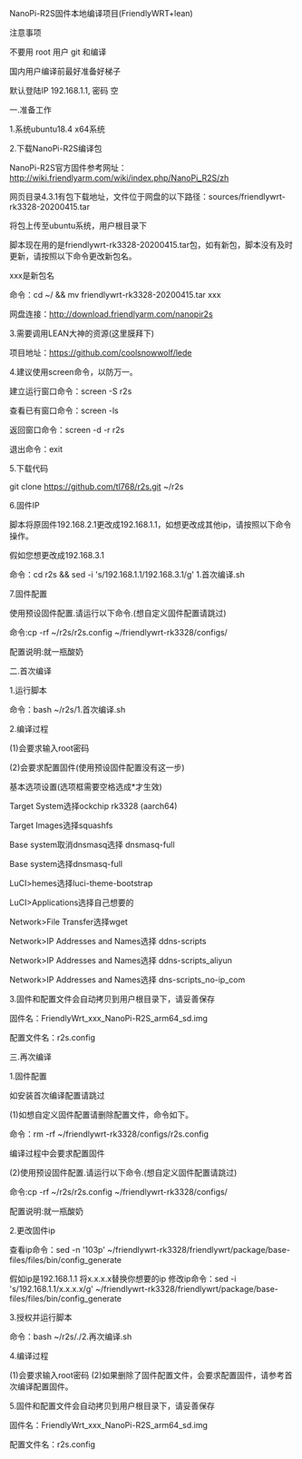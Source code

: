 NanoPi-R2S固件本地编译项目(FriendlyWRT+lean)

注意事项

不要用 root 用户 git 和编译

国内用户编译前最好准备好梯子

默认登陆IP 192.168.1.1, 密码 空


一.准备工作

1.系统ubuntu18.4 x64系统

2.下载NanoPi-R2S编译包

NanoPi-R2S官方固件参考网址：http://wiki.friendlyarm.com/wiki/index.php/NanoPi_R2S/zh

网页目录4.3.1有包下载地址，文件位于网盘的以下路径：sources/friendlywrt-rk3328-20200415.tar

将包上传至ubuntu系统，用户根目录下

脚本现在用的是friendlywrt-rk3328-20200415.tar包，如有新包，脚本没有及时更新，请按照以下命令更改新包名。

xxx是新包名

命令：cd ~/ && mv friendlywrt-rk3328-20200415.tar xxx

网盘连接：http://download.friendlyarm.com/nanopir2s

3.需要调用LEAN大神的资源(这里膜拜下)

项目地址：https://github.com/coolsnowwolf/lede

4.建议使用screen命令，以防万一。

建立运行窗口命令：screen -S r2s

查看已有窗口命令：screen -ls

返回窗口命令：screen -d -r r2s

退出命令：exit

5.下载代码

git clone https://github.com/tl768/r2s.git ~/r2s

6.固件IP

脚本将原固件192.168.2.1更改成192.168.1.1，如想更改成其他ip，请按照以下命令操作。

假如您想更改成192.168.3.1

命令：cd r2s && sed -i 's/192.168.1.1/192.168.3.1/g' 1.首次编译.sh

7.固件配置

使用预设固件配置.请运行以下命令.(想自定义固件配置请跳过)

命令:cp -rf ~/r2s/r2s.config ~/friendlywrt-rk3328/configs/

配置说明:就一瓶酸奶


二.首次编译

1.运行脚本

命令：bash ~/r2s/1.首次编译.sh

2.编译过程

(1)会要求输入root密码

(2)会要求配置固件(使用预设固件配置没有这一步)

基本选项设置(选项框需要空格选成*才生效)

Target System选择ockchip rk3328 (aarch64)

Target Images选择squashfs

Base system取消dnsmasq选择 dnsmasq-full

Base system选择dnsmasq-full

LuCI>hemes选择luci-theme-bootstrap

LuCI>Applications选择自己想要的
     
Network>File Transfer选择wget
     
Network>IP Addresses and Names选择 ddns-scripts
     
Network>IP Addresses and Names选择 ddns-scripts_aliyun
                            
Network>IP Addresses and Names选择 dns-scripts_no-ip_com
                            
3.固件和配置文件会自动拷贝到用户根目录下，请妥善保存

固件名：FriendlyWrt_xxx_NanoPi-R2S_arm64_sd.img

配置文件名：r2s.config


三.再次编译

1.固件配置

如安装首次编译配置请跳过

(1)如想自定义固件配置请删除配置文件，命令如下。

命令：rm -rf ~/friendlywrt-rk3328/configs/r2s.config

编译过程中会要求配置固件

(2)使用预设固件配置.请运行以下命令.(想自定义固件配置请跳过)

命令:cp -rf ~/r2s/r2s.config ~/friendlywrt-rk3328/configs/

配置说明:就一瓶酸奶

2.更改固件ip

查看ip命令：sed -n '103p' ~/friendlywrt-rk3328/friendlywrt/package/base-files/files/bin/config_generate

假如ip是192.168.1.1
将x.x.x.x替换你想要的ip
修改ip命令：sed -i 's/192.168.1.1/x.x.x.x/g' ~/friendlywrt-rk3328/friendlywrt/package/base-files/files/bin/config_generate

3.授权并运行脚本

命令：bash ~/r2s/./2.再次编译.sh

4.编译过程

(1)会要求输入root密码
(2)如果删除了固件配置文件，会要求配置固件，请参考首次编译配置固件。

5.固件和配置文件会自动拷贝到用户根目录下，请妥善保存

固件名：FriendlyWrt_xxx_NanoPi-R2S_arm64_sd.img

配置文件名：r2s.config

